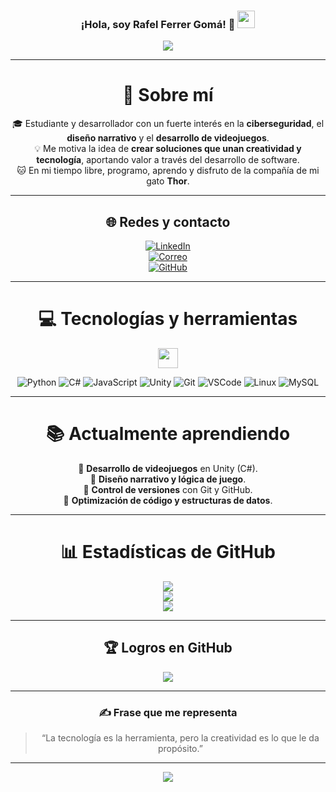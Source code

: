 <h3 align="center">
  ¡Hola, soy Rafel Ferrer Gomá!</strong> 👋
  <img src="https://media.giphy.com/media/hvRJCLFzcasrR4ia7z/giphy.gif" width="28">
</h3>

<p align="center">
  <a href="https://github.com/rafelferrer">
    <img src="https://readme-typing-svg.herokuapp.com?color=%2336BCF7&center=true&vCenter=true&lines=Bienvenido+a+mi+perfil;Soy+Rafa+Ferrer+Gomá;Desarrollador+y+entusiasta+de+la+IA;Apasionado+por+el+pixel+art+y+los+videojuegos;Siempre+en+busca+de+nuevos+retos">
  </a>
</p>

---

<div align="center">

# 💫 Sobre mí
🎓 Estudiante y desarrollador con un fuerte interés en la **ciberseguridad**, el **diseño narrativo** y el **desarrollo de videojuegos**.   
💡 Me motiva la idea de **crear soluciones que unan creatividad y tecnología**, aportando valor a través del desarrollo de software.  
🐱 En mi tiempo libre, programo, aprendo y disfruto de la compañía de mi gato **Thor**.  

---

## 🌐 Redes y contacto

[![LinkedIn](https://img.shields.io/badge/LinkedIn-%230077B5.svg?logo=linkedin&logoColor=white)](https://www.linkedin.com/in/rafel-ferrer-gom%C3%A0-27918323a )  
[![Correo](https://img.shields.io/badge/Correo-D14836?logo=gmail&logoColor=white)](mailto:rafeletfg@gmail.com)  
[![GitHub](https://img.shields.io/badge/GitHub-000000?logo=github&logoColor=white)](https://github.com/rafelferrer)

---

# 💻 Tecnologías y herramientas
<img src = "https://media2.giphy.com/media/QssGEmpkyEOhBCb7e1/giphy.gif?cid=ecf05e47a0n3gi1bfqntqmob8g9aid1oyj2wr3ds3mg700bl&rid=giphy.gif" width = 32px>

![Python](https://img.shields.io/badge/Python-3776AB?style=for-the-badge&logo=python&logoColor=white)
![C#](https://img.shields.io/badge/C%23-239120?style=for-the-badge&logo=c-sharp&logoColor=white)
![JavaScript](https://img.shields.io/badge/JavaScript-F7DF1E?style=for-the-badge&logo=javascript&logoColor=black)
![Unity](https://img.shields.io/badge/Unity-000000?style=for-the-badge&logo=unity&logoColor=white)
![Git](https://img.shields.io/badge/Git-F05033?style=for-the-badge&logo=git&logoColor=white)
![VSCode](https://img.shields.io/badge/VSCode-007ACC?style=for-the-badge&logo=visual-studio-code&logoColor=white)
![Linux](https://img.shields.io/badge/Linux-FCC624?style=for-the-badge&logo=linux&logoColor=black)
![MySQL](https://img.shields.io/badge/MySQL-005C84?style=for-the-badge&logo=mysql&logoColor=white)

---

# 📚 Actualmente aprendiendo

🔹 **Desarrollo de videojuegos** en Unity (C#).  
🔹 **Diseño narrativo y lógica de juego**.   
🔹 **Control de versiones** con Git y GitHub.  
🔹 **Optimización de código y estructuras de datos**.

---

# 📊 Estadísticas de GitHub

![](https://github-readme-stats.vercel.app/api?username=rafelferrer&theme=tokyonight&hide_border=false&include_all_commits=true&count_private=true)<br/>
![](https://github-readme-streak-stats.herokuapp.com/?user=rafelferrer&theme=tokyonight&hide_border=false)<br/>
![](https://github-readme-stats.vercel.app/api/top-langs/?username=rafelferrer&theme=tokyonight&hide_border=false&layout=compact)

---

## 🏆 Logros en GitHub
![](https://github-profile-trophy.vercel.app/?username=rafelferrer&theme=tokyonight&no-frame=false&no-bg=false&margin-w=4)

---

### ✍️ Frase que me representa
> “La tecnología es la herramienta, pero la creatividad es lo que le da propósito.”

---

![](https://komarev.com/ghpvc/?username=rafelferrer&label=Visitas+al+perfil&color=blue)

</div>
